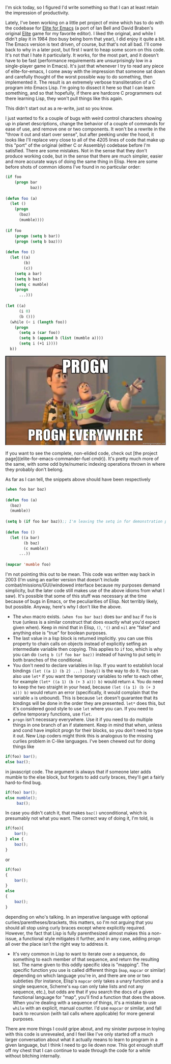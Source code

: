 I'm sick today, so I figured I'd write something so that I can at least retain the impression of productivity.

Lately, I've been working on a little pet project of mine which has to do with the codebase for [Elite for Emacs](http://members.fortunecity.com/salkosuo/elite-for-emacs/0.10.0/index.html) (a port of Ian Bell and David Braben's original [Elite](http://en.wikipedia.org/wiki/Elite_(video_game)) game for my favorite editor). I liked the original, and while I didn't play it in 1984 (too busy being born that year), I did enjoy it quite a bit. The Emacs version is text driven, of course, but that's not all bad. I'll come back to why in a later post, but first I want to heap some scorn on this code. It's not that I hate it particularly. It works, for the most part, and it doesn't have to be fast (performance requirements are unsurprisingly low in a single-player game in Emacs). It's just that whenever I try to read any piece of elite-for-emacs, I come away with the impression that someone sat down and carefully thought of the worst possible way to do something, then implemented it. The result is an extremely verbose transliteration of a C program into Emacs Lisp. I'm going to dissect it here so that I can learn something, and so that hopefully, if there are hardcore C programmers out there learning Lisp, they won't pull things like this again.

This didn't start out as a re-write, just so you know.

I just wanted to fix a couple of bugs with weird control characters showing up in planet descriptions, change the behavior of a couple of commands for ease of use, and remove one or two components. It won't be a rewrite in the "throw it out and start over sense", but after peeking under the hood, it looks like I'll replace very close to all of the 4205 lines of code that make up this "port" of the original (either C or Assembly) codebase before I'm satisfied. There are some mistakes. Not in the sense that they don't produce working code, but in the sense that there are much simpler, easier and more accurate ways of doing the same thing in Elisp. Here are some before shots of common idioms I've found in no particular order:

```lisp
(if foo
    (progn bar
           baz))

(defun foo (a)
  (let ()
    (progn
      (baz)
      (mumble))))

(if foo
    (progn (setq b bar))
    (progn (setq b baz)))

(defun foo ()
  (let ((a)
        (b)
        (c))
    (setq a bar)
    (setq b baz)
    (setq c mumble)
    (progn
      ...)))

(let ((a)
      (i 0)
      (b ()))
  (while (< i (length foo))
    (progn
      (setq a (car foo))
      (setq b (append b (list (mumble a))))
      (setq i (+1 i))))
  b))

```

![](/static/img/progn-progn-everywhere.jpg)

If you want to see the complete, non-elided code, check out [the project page]((elite-for-emacs-commander-fuel cmdr)). It's pretty much more of the same, with some odd byte/numeric indexing operations thrown in where they probably don't belong.

As far as I can tell, the snippets above should have been respectively

```lisp
(when foo bar baz)

(defun foo (a)
  (baz)
  (mumble))

(setq b (if foo bar baz));; I'm leaving the setq in for demonstration purposes, but the actual task could have been done functionally

(defun foo ()
  (let ((a bar)
        (b baz)
        (c mumble))
      ...))

(mapcar 'mumble foo)

```

I'm not pointing this out to be mean. This code was written way back in 2003 (I'm using an earlier version that doesn't include combat/missions/GUI/windowed interface because my purposes demand simplicity, but the later code still makes use of the above idioms from what I saw). It's possible that some of this stuff was necessary at the time because of bugs in Emacs, or the peculiarities of Elisp. Not terribly likely, but possible. Anyway, here's why I don't like the above.


- The `when` macro exists. `(when foo bar baz)` does `bar` and `baz` if `foo` is true (unless is a similar construct that does exactly what you'd expect given when). Keep in mind that in Elisp, `()`, `'()` and `nil` are "false" and anything else is "true" for boolean purposes.
- The last value in a lisp block is returned implicitly. you can use this property to chain calls on objects instead of explicitly setfing an intermediate variable then copying. This applies to `if` too, which is why you can do `(setq b (if foo bar baz))` instead of having to put setq in both branches of the conditional.
- You don't need to declare variables in lisp. If you want to establish local bindings `(let ((a 1) (b 2) ...) [body])` is the way to do it. You can also use `let*` if you want the temporary variables to refer to each other, for example `(let* ((a 1) (b (+ 3 a))) b)` would return `4`. You do need to keep the two straight in your head, because `(let ((a 1) (b (+ 3 a))) b)` would return an error (specifically, it would complain that the variable `a` is unbound). This is because `let` doesn't guarantee that its bindings will be done in the order they are presented. `let*` does this, but it's considered good style to use `let` where you can. If you need to define temporary functions, use `flet`.
- `progn` isn't necessary everywhere. Use it if you need to do multiple things in one branch of an if statement. Keep in mind that when, unless and cond have implicit progn for their blocks, so you don't need to type it out. New Lisp coders might think this is analogous to the missing curlies problem in C-like languages. I've been chewed out for doing things like

```javascript
if(foo) bar();
else baz();
```

in javascript code. The argument is always that if someone later adds mumble to the else block, but forgets to add curly braces, they'll get a fairly hard-to-find bug.

```javascript
if(foo) bar();
else mumble();
     baz();
```

In case you didn't catch it, that makes `baz()` unconditional, which is presumably not what you want. The correct way of doing it, I'm told, is

```javascript
if(foo){
    bar();
} else {
    baz();
}
```

or

```javascript
if(foo)
{
    bar();
}
else
{
    baz();
}
```

depending on who's talking. In an imperative language with optional curlies/parentheses/brackets, this matters, so I'm not arguing that you should all stop using curly braces except where explicitly required. However, the fact that Lisp is fully parenthesized almost makes this a non-issue, a functional style mitigates it further, and in any case, adding progn all over the place isn't the right way to address it.

- It's very common in Lisp to want to iterate over a sequence, do something to each member of that sequence, and return the resulting list. The name given to this oddly specific idea is "mapping". The specific function you use is called different things (`map`, `mapcar` or similar) depending on which language you're in, and there are one or two subtleties (for instance, Elisp's `mapcar` only takes a unary function and a single sequence, Scheme's `map` can only take lists and not any sequence, etc.), but odds are that if you search the docs of a given functional language for "map", you'll find a function that does the above. When you're dealing with a sequence of things, it's a mistake to use `while` with an explicit, manual counter. I'd use `mapcar` or similar, and fall back to recursion (with tail calls where applicable) for more general purposes.

There are more things I could gripe about, and my sinister purpose in toying with this code is unrevealed, and I feel like I've only started off a much larger conversation about what it actually means to learn to program in a given language, but I think I need to go lie down now. This got enough stuff off my chest that I can continue to wade through the code for a while without bitching internally.
